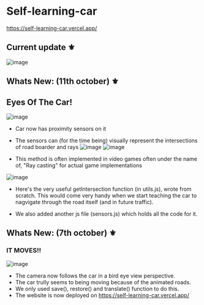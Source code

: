 # Self-learning-car 

https://self-learning-car.vercel.app/

## Current update ⚜️

![image](https://user-images.githubusercontent.com/70798888/194950716-4c489414-1e44-4e92-9ba7-e12a80163f5b.png)

## Whats New: (11th october) ⚜️
## Eyes Of The Car!

![image](https://user-images.githubusercontent.com/70798888/194950420-59322ed3-1eab-496c-9ee2-d7a7fc274f76.png)

* Car now has proximity sensors on it
* The sensors can (for the time being) visually represent the intersections of road boarder and rays
![image](https://user-images.githubusercontent.com/70798888/194950619-8c61c674-d21d-4c12-b12d-27d6a44b0b98.png)
![image](https://user-images.githubusercontent.com/70798888/194951103-d0af108f-c5e1-4e03-a5c1-8304658dc66c.png)


* This method is often implemented in video games often under the name of, "Ray casting" for actual game implementations

![image](https://user-images.githubusercontent.com/70798888/194950460-346a5da5-7584-4d59-a3b4-ce8fc5827038.png)

* Here's the very useful getIntersection function (in utils.js), wrote from scratch. This would come very handy when we start teaching the car to nagvigate through the road itself (and in future traffic).

* We also added another js file (sensors.js) which holds all the code for it.

## Whats New: (7th october) ⚜️
### IT MOVES!!
![image](https://user-images.githubusercontent.com/70798888/194411646-52f16204-238f-4fed-ae72-26071e1c2501.png)

* The camera now follows the car in a bird eye view perspective.
* The car trully seems to being moving because of the animated roads.
* We only used save(), restore() and translate() function to do this.
* The website is now deployed on https://self-learning-car.vercel.app/



